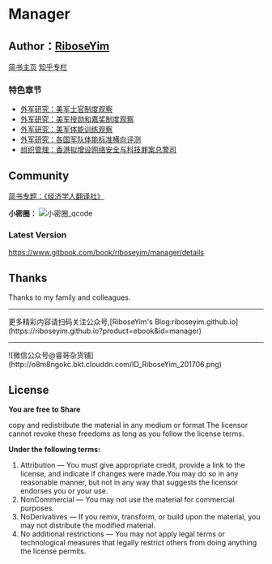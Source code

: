 #  Manager

## Author：[RiboseYim](https://riboseyim.github.io)


[简书主页](http://www.jianshu.com/u/8cc1dba4bc96)
[知乎专栏](https://www.zhihu.com/people/riboseyim)

### 特色章节

* [外军研究：美军士官制度观察](chapter/army/USArmy-Sergeant.md)
* [外军研究：美军授勋和嘉奖制度观察](chapter/army/USArmy-Medal.md)
* [外军研究：美军体能训练观察](chapter/army/USArmy-PHT.md)
* [外军研究：各国军队体能标准横向评测](chapter/army/Global-PHT-Stand.md)
* [组织管理：香港拟增设网络安全与科技罪案总警司](chapter/army/CSTCB.md)

## Community

[简书专题：《经济学人翻译社》](http://www.jianshu.com/c/f2ea0605db4b)

**小密圈：**
![小密圈_qcode](http://o8m8ngokc.bkt.clouddn.com/riboseyim_id_quanzi_rui_small.png)

### Latest Version

https://www.gitbook.com/book/riboseyim/manager/details

## Thanks

Thanks to my family and colleagues.

<hr>
更多精彩内容请扫码关注公众号,[RiboseYim's Blog:riboseyim.github.io](https://riboseyim.github.io?product=ebook&id=manager)
<hr>
![微信公众号@睿哥杂货铺](http://o8m8ngokc.bkt.clouddn.com/ID_RiboseYim_201706.png)

## License

**You are free to Share**

copy and redistribute the material in any medium or format
The licensor cannot revoke these freedoms as long as you follow the license terms.

**Under the following terms:**

1. Attribution — You must give appropriate credit, provide a link to the license, and indicate if changes were made.You may do so in any reasonable manner, but not in any way that suggests the licensor endorses you or your use.
2. NonCommercial — You may not use the material for commercial purposes.
3. NoDerivatives — If you remix, transform, or build upon the material, you may not distribute the modified material.
4. No additional restrictions — You may not apply legal terms or technological measures that legally restrict others from doing anything the license permits.
